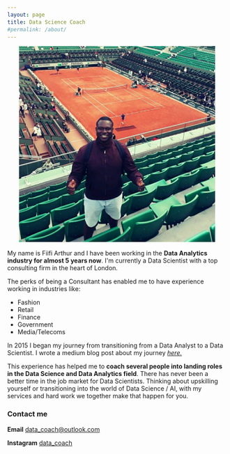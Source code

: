 ```yaml
---
layout: page
title: Data Science Coach
#permalink: /about/
---
```


<p align="center">
  <img width="450" height="450" src="https://raw.githubusercontent.com/Fiifi2015/Fiifi2015.github.io/master/images/potrait2.jpg">
</p>

My name is Fiifi Arthur and I have been working in the **Data Analytics industry for almost 5 years now**. I'm currently a Data Scientist with a top consulting firm in the heart of London.

The perks of being a Consultant has enabled me to have experience working in industries like:
- Fashion
- Retail
- Finance
- Government
-  Media/Telecoms

In 2015 I began my journey from transitioning from a Data Analyst to a Data Scientist. I wrote a medium blog post about my journey [*here.*](https://medium.com/@fiifi.aarthur/data-analyst-to-data-scientist-1232da18b07c)

 This experience has helped me to **coach several people into landing roles in the Data Science and Data Analytics field**. There has never been a better time in the job market for Data Scientists. Thinking about upskilling yourself or transitioning into the world of Data Science / AI, with my services and hard work we together make that happen for you.


### Contact me

**Email**
[data_coach@outlook.com](mailto:data_coach@outlook.com)

**Instagram**
[data_coach](https://www.instagram.com/data_coach/?hl=en)
